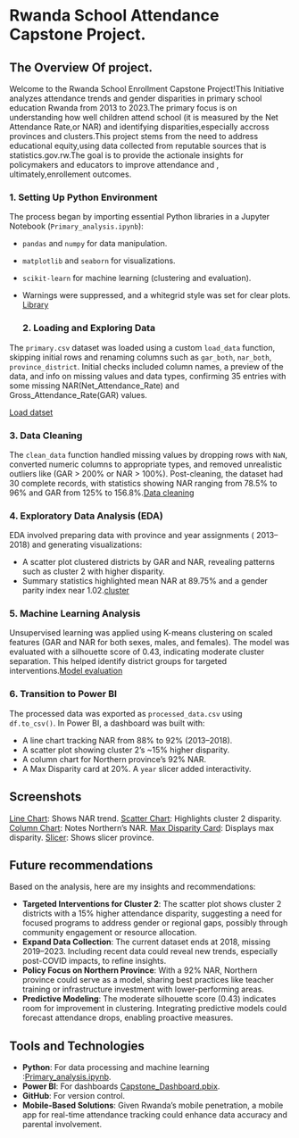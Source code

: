 # Rwanda School Attendance Capstone Project.

 ## The Overview Of project.
 Welcome to the Rwanda School Enrollment Capstone Project!This Initiative analyzes attendance trends and gender disparities in primary school education Rwanda from 2013 to 2023.The primary focus is on understanding how well children attend school (it is measured by the Net Attendance Rate,or NAR) and identifying disparities,especially accross provinces and clusters.This project stems from the need to address educational equity,using data collected from reputable sources that is statistics.gov.rw.The goal is to provide the actionale insights for policymakers and educators to improve attendance and , ultimately,enrollement outcomes.

 ### 1. Setting Up Python Environment
The process began by importing essential Python libraries in a Jupyter Notebook (`Primary_analysis.ipynb`):
- `pandas` and `numpy` for data manipulation.
- `matplotlib` and `seaborn` for visualizations.
- `scikit-learn` for machine learning (clustering and evaluation).
- Warnings were suppressed, and a whitegrid style was set for clear plots.
   [Library](importlibraries.PNG)
  
  ### 2. Loading and Exploring Data
The `primary.csv` dataset was loaded using a custom `load_data` function, 
skipping initial rows and renaming columns such as  `gar_both`, `nar_both`, `province_district`. 
Initial checks included column names, a preview of the data, and info on missing values and data types,
 confirming 35 entries with some missing NAR(Net_Attendance_Rate) and Gross_Attendance_Rate(GAR) values.

 [Load datset](loading.PNG)
 
 ### 3. Data Cleaning
The `clean_data` function handled missing values by dropping rows with `NaN`, 
converted numeric columns to appropriate types, and removed unrealistic outliers like (GAR > 200% or NAR > 100%). 
Post-cleaning, the dataset had 30 complete records, with statistics showing NAR ranging from 78.5% to 96% and GAR from 125% to 156.8%.[Data cleaning](cleaning.PNG)

### 4. Exploratory Data Analysis (EDA)
EDA involved preparing data with province and year assignments ( 2013–2018) and generating visualizations:
- A scatter plot clustered districts by GAR and NAR, revealing patterns such as cluster 2 with higher disparity.
- Summary statistics highlighted mean NAR at 89.75% and a gender parity index near 1.02.[cluster](cluster_codes.PNG)
  
### 5. Machine Learning Analysis
Unsupervised learning was applied using K-means clustering on scaled features (GAR and NAR for both sexes, males, and females). 
The model was evaluated with a silhouette score of 0.43, indicating moderate cluster separation.
 This helped identify district groups for targeted interventions.[Model evaluation](step7_model_evaluation.PNG)

### 6. Transition to Power BI
The processed data was exported as `processed_data.csv` using `df.to_csv()`. In Power BI, a dashboard was built with:
- A line chart tracking NAR from 88% to 92% (2013–2018).
- A scatter plot showing cluster 2’s ~15% higher disparity.
- A column chart for Northern province’s 92% NAR.
- A Max Disparity card at 20%.
A `year` slicer added interactivity.

## Screenshots
[Line Chart](line_chart.PNG): Shows NAR trend.
[Scatter Chart](scatter_chart.PNG): Highlights cluster 2 disparity.
[Column Chart](column_chart.PNG): Notes Northern’s NAR.
[Max Disparity Card](Max_Disparity_Card.PNG): Displays max disparity.
[Slicer](slicer_province.PNG): Shows slicer province.

## Future recommendations
 Based on the analysis, here are my insights and recommendations:
- **Targeted Interventions for Cluster 2**: The scatter plot shows cluster 2 districts with a 15% higher attendance disparity, 
suggesting a need for focused programs to address gender or regional gaps, possibly through community engagement or resource allocation.
- **Expand Data Collection**: The current dataset ends at 2018, missing 2019–2023.
 Including recent data could reveal new trends, especially post-COVID impacts, to refine insights.
- **Policy Focus on Northern Province**: With a 92% NAR, Northern province could serve as a model,
 sharing best practices like teacher training or infrastructure investment with lower-performing areas.
- **Predictive Modeling**: The moderate silhouette score (0.43) indicates room for improvement in clustering.
 Integrating predictive models could forecast attendance drops, enabling proactive measures.

## Tools and Technologies
- **Python**: For data processing and machine learning :[Primary_analysis.ipynb](Primary_analysis.ipynb).
- **Power BI**: For dashboards [Capstone_Dashboard.pbix](primary_power.pbix).
- **GitHub**: For version control.
- **Mobile-Based Solutions**: Given Rwanda’s mobile penetration, a mobile app for real-time attendance tracking could enhance data accuracy and parental involvement.

